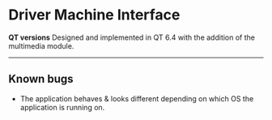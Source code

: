 # Driver Machine Interface

**QT versions**
Designed and implemented in QT 6.4 with the addition of the multimedia module. 

---

## Known bugs
- The application behaves & looks different depending on which OS the application is running on. 